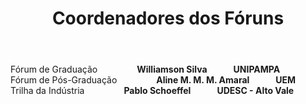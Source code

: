 ﻿---
layout: page-fullwidth
title: "Coordenadores dos Fóruns"
subheadline: ""
permalink: "/coordenacao_eventos/"
header:
   image_fullwidth: banner_eres2021.png
---

<div class="row">
	<div class="small-4 large-4 columns">
        Fórum de Graduação<br>
        <img src="{{ site.urlimg }}will.jpg" alt=""><br>
        <b>Williamson Silva</b><br>
		    <b>UNIPAMPA</b>
  </div>
  <div class="small-4 large-4 columns">
         Fórum de Pós-Graduação<br>
        <img src="{{ site.urlimg }}aline.gif" alt=""><br>
        <b>Aline M. M. M. Amaral </b></br>
		    <b>UEM</b>
  </div>
  <div class="small-4 large-4 columns">
        Trilha da Indústria<br>
        <img src="{{ site.urlimg }}pablo.jpg" alt=""><br>
        <b>Pablo Schoeffel</b></br>
		    <b>UDESC - Alto Vale</b><br>
  </div>  
</div>
